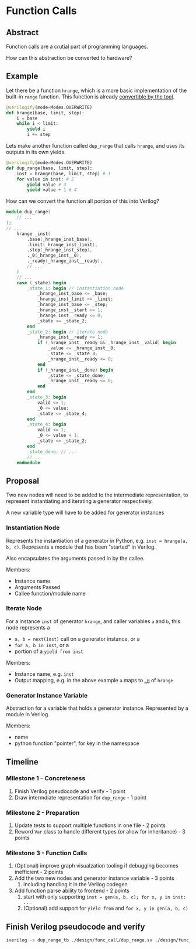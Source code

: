# Function Calls

## Abstract

Function calls are a crutial part of programming languages.

How can this abstraction be converted to hardware?

## Example

Let there be a function `hrange`, which is a more basic implementation of the built-in `range` function. This function is already [convertible by the tool](./hrange.sv).

```python
@verilogify(mode=Modes.OVERWRITE)
def hrange(base, limit, step):
    i = base
    while i < limit:
        yield i
        i += step
```

Lets make another function called `dup_range` that calls `hrange`, and uses its outputs in its own yields.

```python
@verilogify(mode=Modes.OVERWRITE)
def dup_range(base, limit, step):
    inst = hrange(base, limit, step) # 1
    for value in inst: # 2
        yield value # 3
        yield value + 1 # 4
```

How can we convert the function all portion of this into Verilog?

```verilog
module dup_range(
    // ...
);
// ...
    hrange _inst(
        .base(_hrange_inst_base),
        .limit(_hrange_inst_limit),
        .step(_hrange_inst_step),
        ._0(_hrange_inst__0),
        ._ready(_hrange_inst__ready),
        // ...
    )
    // ...
    case (_state) begin
        _state_1: begin // instantiation node
            _hrange_inst_base <= _base;
            _hrange_inst_limit <= _limit;
            _hrange_inst_base <= _step;
            _hrange_inst__start <= 1;
            _hrange_inst__ready <= 0;
            _state <= _state_2;
        end
        _state_2: begin // iterate node
            _hrange_inst__ready <= 1;
            if (_hrange_inst__ready && _hrange_inst__valid) begin
                _value <= _hrange_inst__0;
                _state <= _state_3;
                _hrange_inst__ready <= 0;
            end
            if (_hrange_inst__done) begin
                _state <= _state_done;
                _hrange_inst__ready <= 0;
            end
        end
        _state_3: begin
            valid <= 1;
            _0 <= value;
            _state <= _state_4;
        end
        _state_4: begin
            valid <= 1;
            _0 <= value + 1;
            _state <= _state_2;
        end
        _state_done: // ...
        // ...
    endmodule
```

## Proposal

Two new nodes will need to be added to the intermediate representation, to represent instantiating and iterating a generator respectively.

A new variable type will have to be added for generator instances

### Instantiation Node

Represents the instantiation of a generator in Python, e.g. `inst = hrange(a, b, c)`.
Represents a module that has been "started" in Verilog.

Also encapsulates the arguments passed in by the callee.

Members:

- Instance name
- Arguments Passed
- Callee function/module name

### Iterate Node

For a instance `inst` of generator `hrange`, and caller variables `a` and `b`, this node represents a

- `a, b = next(inst)` call on a generator instance, or a
- `for a, b in inst`, or a
- portion of a `yield from inst`

Members:

- Instance name, e.g. `inst`
- Output mapping, e.g. in the above example `a` maps to [`_0`](./hrange.sv) of `hrange`

### Generator Instance Variable

Abstraction for a variable that holds a generator instance.
Represented by a module in Verilog.

Members:

- name
- python function "pointer", for key in the namespace

## Timeline

### Milestone 1 - Concreteness

1. Finish Verilog pseudocode and verify - 1 point
1. Draw intermdiate representation for `dup_range` - 1 point

### Milestone 2 - Preparation

1. Update tests to support multiple functions in one file - 2 points
1. Reword `Var` class to handle different types (or allow for inheritance) - 3 points

### Milestone 3 - Function Calls

1. (Optional) improve graph visualzation tooling if debugging becomes inefficient - 2 points
1. Add the two new nodes and generator instance variable - 3 points
   1. including handling it in the Verilog codegen
1. Add function parse ability to frontend - 2 points
   1. start with only supporting `inst = gen(a, b, c); for x, y in inst: ...`
   1. (Optional) add support for `yield from` and `for x, y in gen(a, b, c)`

## Finish Verilog pseudocode and verify

```bash
iverilog -s dup_range_tb ./design/func_call/dup_range.sv ./design/func_call/dup_range_tb.sv ./design/func_call/hrange.sv -g2005-sv -o output.log && vvp output.log
```
